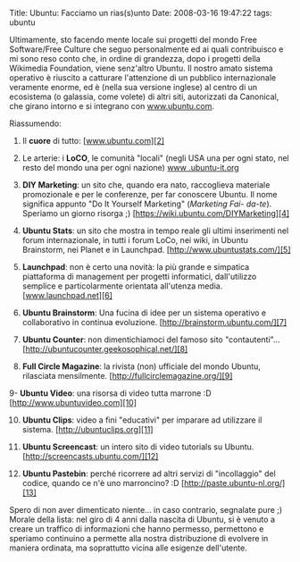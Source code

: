 Title: Ubuntu: Facciamo un rias(s)unto
Date:  2008-03-16 19:47:22
tags: ubuntu

Ultimamente, sto facendo mente locale sui progetti del mondo Free
Software/Free Culture che seguo personalmente ed ai quali contribuisco e mi
sono reso conto che, in ordine di grandezza, dopo i progetti della Wikimedia
Foundation, viene senz'altro Ubuntu. Il nostro amato sistema operativo è
riuscito a catturare l'attenzione di un pubblico internazionale veramente
enorme, ed è (nella sua versione inglese) al centro di un ecosistema (o
galassia, come volete) di altri siti, autorizzati da Canonical, che girano
intorno e si integrano con www.ubuntu.com.


Riassumendo:

1) Il **cuore** di tutto: [www.ubuntu.com][2]

2) Le arterie: i **LoCO**, le comunità "locali"
(negli USA una per ogni stato, nel resto del mondo una per ogni nazione) [www
.ubuntu-it.org][3]

3) **DIY Marketing**: un sito che, quando era nato,
raccoglieva materiale promozionale e per le conferenze, per far conoscere
Ubuntu. Il nome significa appunto "Do It Yourself Marketing" (_Marketing Fai-
da-te_). Speriamo un giorno risorga ;) [https://wiki.ubuntu.com/DIYMarketing][4]

4) **Ubuntu Stats**: un sito che
mostra in tempo reale gli ultimi inserimenti nel forum internazionale, in
tutti i forum LoCo, nei wiki, in Ubuntu Brainstorm, nei Planet e in Launchpad.
[http://www.ubuntustats.com/][5]

5. **Launchpad**: non è certo una novità: la
più grande e simpatica piattaforma di management per progetti informatici,
dall'utilizzo semplice e particolarmente orientata all'utenza media.
[www.launchpad.net][6]

6. **Ubuntu Brainstorm**: Una fucina di idee per un
sistema operativo e collaborativo in continua evoluzione.
[http://brainstorm.ubuntu.com/][7]

7. **Ubuntu Counter**: non dimentichiamoci
del famoso sito "contautenti"... [http://ubuntucounter.geekosophical.net/][8]

8. **Full Circle Magazine**: la rivista (non) ufficiale del mondo Ubuntu,
rilasciata mensilmente. [http://fullcirclemagazine.org/][9]

9- **Ubuntu Video**: una risorsa di video tutta marrone :D
[http://www.ubuntuvideo.com][10]

10. **Ubuntu Clips**: video a fini "educativi" per imparare ad utilizzare il sistema.
[http://ubuntuclips.org][11]

11. **Ubuntu Screencast**: un intero sito di
video tutorials su Ubuntu. [http://screencasts.ubuntu.com/][12]

12. **Ubuntu Pastebin**: perché ricorrere ad altri servizi di "incollaggio" del codice,
quando ce n'è uno marroncino? :D [http://paste.ubuntu-nl.org/][13]


Spero di non aver dimenticato niente... in caso contrario, segnalate pure ;) Morale
della lista: nel giro di 4 anni dalla nascita di Ubuntu, si è venuto a creare
un traffico di informazioni che hanno permesso, permettono e speriamo
continuino a permette alla nostra distribuzione di evolvere in maniera
ordinata, ma soprattutto vicina alle esigenze dell'utente.

   [2]: http://www.ubuntu.com

   [3]: http://www.ubuntu-it.org

   [4]: https://wiki.ubuntu.com/DIYMarketing

   [5]: http://www.ubuntustats.com/

   [6]: http://www.launchpad.net

   [7]: http://brainstorm.ubuntu.com/

   [8]: http://ubuntucounter.geekosophical.net/

   [9]: http://fullcirclemagazine.org/

   [10]: http://www.ubuntuvideo.com

   [11]: http://ubuntuclips.org

   [12]: http://screencasts.ubuntu.com/

   [13]: http://paste.ubuntu-nl.org/
